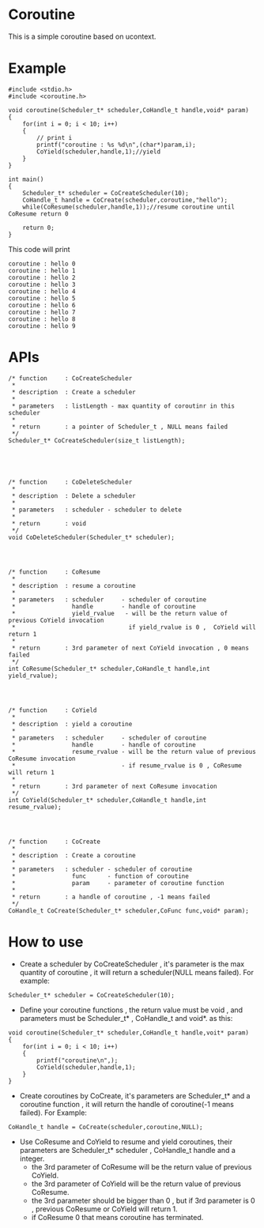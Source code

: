 # Coroutine  
This is a simple coroutine based on ucontext.  
  
# Example
```
#include <stdio.h>
#include <coroutine.h>

void coroutine(Scheduler_t* scheduler,CoHandle_t handle,void* param)
{
	for(int i = 0; i < 10; i++)
	{
		// print i
		printf("coroutine : %s %d\n",(char*)param,i);
		CoYield(scheduler,handle,1);//yield
	}
}

int main()
{
	Scheduler_t* scheduler = CoCreateScheduler(10);
	CoHandle_t handle = CoCreate(scheduler,coroutine,"hello");
	while(CoResume(scheduler,handle,1));//resume coroutine until CoResume return 0
	
	return 0;
}

```
This code will print 
```
coroutine : hello 0
coroutine : hello 1
coroutine : hello 2
coroutine : hello 3
coroutine : hello 4
coroutine : hello 5
coroutine : hello 6
coroutine : hello 7
coroutine : hello 8
coroutine : hello 9

```

# APIs
```
/* function 	: CoCreateScheduler
 *
 * description 	: Create a scheduler
 *
 * parameters	: listLength - max quantity of coroutinr in this scheduler
 *
 * return       : a pointer of Scheduler_t , NULL means failed
 */
Scheduler_t* CoCreateScheduler(size_t listLength);





/* function 	: CoDeleteScheduler
 *
 * description 	: Delete a scheduler
 *
 * parameters	: scheduler - scheduler to delete
 *
 * return       : void
 */
void CoDeleteScheduler(Scheduler_t* scheduler);




/* function 	: CoResume
 *
 * description 	: resume a coroutine
 *
 * parameters	: scheduler 	- scheduler of coroutine
 *                handle        - handle of coroutine
 *                yield_rvalue   - will be the return value of previous CoYield invocation
 *                                if yield_rvalue is 0 ,  CoYield will return 1
 *
 * return       : 3rd parameter of next CoYield invocation , 0 means failed
 */
int CoResume(Scheduler_t* scheduler,CoHandle_t handle,int yield_rvalue);




/* function 	: CoYield
 *
 * description 	: yield a coroutine
 *
 * parameters	: scheduler 	- scheduler of coroutine
 *                handle        - handle of coroutine
 *                resume_rvalue - will be the return value of previous CoResume invocation
 *                              - if resume_rvalue is 0 , CoResume  will return 1
 *
 * return       : 3rd parameter of next CoResume invocation
 */
int CoYield(Scheduler_t* scheduler,CoHandle_t handle,int resume_rvalue);




/* function 	: CoCreate
 *
 * description 	: Create a coroutine
 *
 * parameters	: scheduler - scheduler of coroutine
 *                func      - function of coroutine
 *                param     - parameter of coroutine function
 *
 * return       : a handle of coroutine , -1 means failed
 */
CoHandle_t CoCreate(Scheduler_t* scheduler,CoFunc func,void* param);

```

# How to use
* Create a scheduler by CoCreateScheduler , it's parameter is the max quantity of coroutine , it will return a scheduler(NULL means failed). For example:
```
Scheduler_t* scheduler = CoCreateScheduler(10);
```

* Define your coroutine functions , the return value must be void , and parameters must be Scheduler_t* , CoHandle_t and void*. as this:
```
void coroutine(Scheduler_t* scheduler,CoHandle_t handle,voit* param)
{
    for(int i = 0; i < 10; i++)
    {
        printf("coroutine\n",);
        CoYield(scheduler,handle,1);
    }
}
```

* Create coroutines by CoCreate, it's parameters are Scheduler_t* and a coroutine function , it will return the handle of coroutine(-1 means failed). For Example:
```
CoHandle_t handle = CoCreate(scheduler,coroutine,NULL);
```

* Use CoResume and CoYield to resume and yield coroutines, their parameters are Scheduler_t* scheduler , CoHandle_t handle and a integer.  
  - the 3rd parameter of CoResume will be the return value of previous CoYield.  
  - the 3rd parameter of CoYield will be the return value of previous CoResume.  
  - the 3rd parameter should be bigger than 0 , but if 3rd parameter is 0 , previous CoResume or CoYield will return 1.
  - if CoResume 0 that means coroutine has terminated.